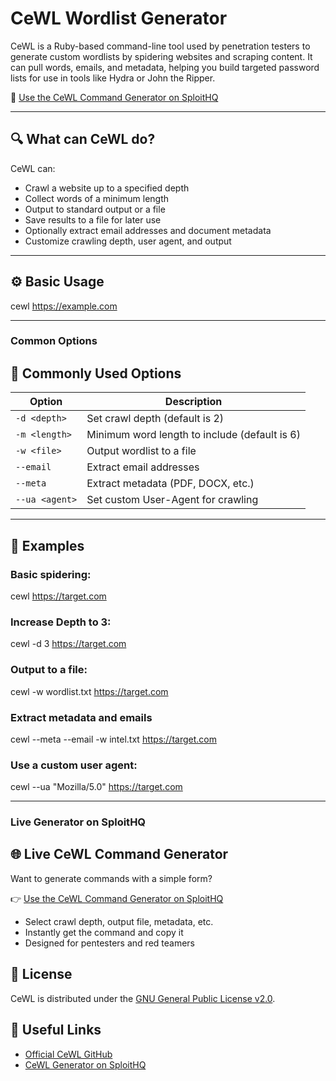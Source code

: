 # CeWL Wordlist Generator

CeWL is a Ruby-based command-line tool used by penetration testers to generate custom wordlists by spidering websites and scraping content. It can pull words, emails, and metadata, helping you build targeted password lists for use in tools like Hydra or John the Ripper.

🔗 [Use the CeWL Command Generator on SploitHQ](https://sploithq.com/cewl)

---

## 🔍 What can CeWL do?

CeWL can:
- Crawl a website up to a specified depth
- Collect words of a minimum length
- Output to standard output or a file
- Save results to a file for later use
- Optionally extract email addresses and document metadata
- Customize crawling depth, user agent, and output

---

## ⚙️ Basic Usage

cewl https://example.com

---

### **Common Options**

## 🧰 Commonly Used Options

| Option         | Description                                      |
|----------------|--------------------------------------------------|
| `-d <depth>`   | Set crawl depth (default is 2)                  |
| `-m <length>`  | Minimum word length to include (default is 6)   |
| `-w <file>`    | Output wordlist to a file                       |
| `--email`      | Extract email addresses                         |
| `--meta`       | Extract metadata (PDF, DOCX, etc.)              |
| `--ua <agent>` | Set custom User-Agent for crawling              |

---

## 🧪 Examples

### Basic spidering:
cewl https://target.com

### Increase Depth to 3:
cewl -d 3 https://target.com

### Output to a file:
cewl -w wordlist.txt https://target.com

### Extract metadata and emails
cewl --meta --email -w intel.txt https://target.com

### Use a custom user agent:
cewl --ua "Mozilla/5.0" https://target.com

---

### **Live Generator on SploitHQ**

## 🌐 Live CeWL Command Generator

Want to generate commands with a simple form?

👉 [Use the CeWL Command Generator on SploitHQ](https://sploithq.com/cewl)

- Select crawl depth, output file, metadata, etc.
- Instantly get the command and copy it
- Designed for pentesters and red teamers

## 📄 License

CeWL is distributed under the [GNU General Public License v2.0](https://github.com/digininja/CeWL/blob/master/LICENSE).

## 🔗 Useful Links

- [Official CeWL GitHub](https://github.com/digininja/CeWL)
- [CeWL Generator on SploitHQ](https://sploithq.com/cewl)
